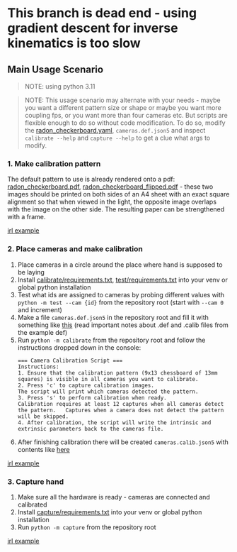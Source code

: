 # This branch is dead end - using gradient descent for inverse kinematics is too slow

## Main Usage Scenario

> NOTE: using python 3.11

> NOTE: This usage scenario may alternate with your needs - maybe you want a different pattern size or shape or maybe you want more coupling fps, or you want more than four cameras etc. But scripts are flexible enough to do so without code modification. To do so, modify the [radon_checkerboard.yaml](checkerboard/radon_checkerboard.yaml), `cameras.def.json5` and inspect `calibrate --help` and `capture --help` to get a clue what args to modify.

### 1. Make calibration pattern
The default pattern to use is already rendered onto a pdf: [radon_checkerboard.pdf](checkerboard/radon_checkerboard.pdf), [radon_checkerboard_flipped.pdf](checkerboard/radon_checkerboard_flipped.pdf) - these two images should be printed on both sides of an A4 sheet with an exact square alignment so that when viewed in the light, the opposite image overlaps with the image on the other side. The resulting paper can be strengthened with a frame.

[irl example](https://www.youtube.com/shorts/DMcCJ7dV_Po)

### 2. Place cameras and make calibration
1. Place cameras in a circle around the place where hand is supposed to be laying
2. Install [calibrate/requirements.txt](calibrate/requirements.txt), [test/requirements.txt](test/requirements.txt) into your venv or global python installation
3. Test what ids are assigned to cameras by probing different values with `python -m test --cam {id}` from the repository root (start with `--cam 0` and increment)
4. Make a file `cameras.def.json5` in the repository root and fill it with something like [this](cameras.def.example.json5) (read important notes about .def and .calib files from the example def)
5. Run `python -m calibrate` from the repository root and follow the instructions dropped down in the console:
    ```
    === Camera Calibration Script ===
    Instructions:
    1. Ensure that the calibration pattern (9x13 chessboard of 13mm squares) is visible in all cameras you want to calibrate.
    2. Press 'c' to capture calibration images.
    The script will print which cameras detected the pattern.
    3. Press 's' to perform calibration when ready.
    Calibration requires at least 12 captures when all cameras detect the pattern.   Captures when a camera does not detect the pattern will be skipped.
    4. After calibration, the script will write the intrinsic and extrinsic parameters back to the cameras file.
    ```
6. After finishing calibration there will be created `cameras.calib.json5` with contents like [here](cameras.calib.example.json5)

[irl example](https://www.youtube.com/shorts/nwtn0VRGkjQ)

### 3. Capture hand
1. Make sure all the hardware is ready - cameras are connected and calibrated
2. Install [capture/requirements.txt](capture/requirements.txt) into your venv or global python installation
3. Run `python -m capture` from the repository root

[irl example](https://youtube.com/shorts/QCHkzZVtM5I)

